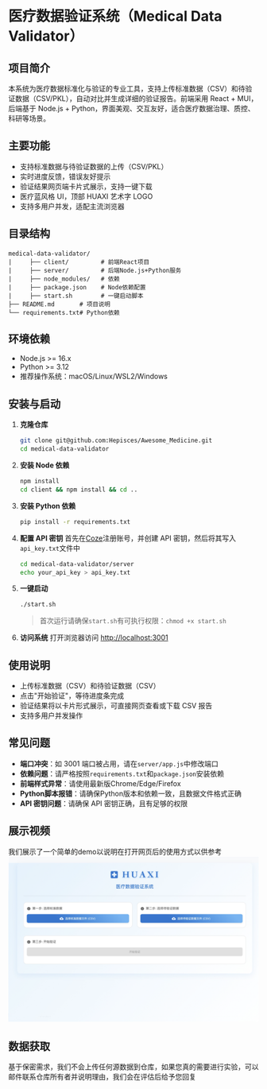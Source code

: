 # 医疗数据验证系统（Medical Data Validator）

## 项目简介

本系统为医疗数据标准化与验证的专业工具，支持上传标准数据（CSV）和待验证数据（CSV/PKL），自动对比并生成详细的验证报告。前端采用 React + MUI，后端基于 Node.js + Python，界面美观、交互友好，适合医疗数据治理、质控、科研等场景。

## 主要功能

- 支持标准数据与待验证数据的上传（CSV/PKL）
- 实时进度反馈，错误友好提示
- 验证结果网页端卡片式展示，支持一键下载
- 医疗蓝风格 UI，顶部 HUAXI 艺术字 LOGO
- 支持多用户并发，适配主流浏览器

## 目录结构

```
medical-data-validator/
|     ├── client/         # 前端React项目
|     ├── server/         # 后端Node.js+Python服务
|     ├── node_modules/   # 依赖
|     ├── package.json    # Node依赖配置
|     ├── start.sh        # 一键启动脚本
├── README.md       # 项目说明
└── requirements.txt# Python依赖
```

## 环境依赖

- Node.js >= 16.x
- Python >= 3.12
- 推荐操作系统：macOS/Linux/WSL2/Windows

## 安装与启动

1. **克隆仓库**
   ```bash
   git clone git@github.com:Hepisces/Awesome_Medicine.git
   cd medical-data-validator
   ```
2. **安装 Node 依赖**
   ```bash
   npm install
   cd client && npm install && cd ..
   ```
3. **安装 Python 依赖**
   ```bash
   pip install -r requirements.txt
   ```
4. **配置 API 密钥**
   首先在[Coze](https://coze.cn)注册账号，并创建 API 密钥，然后将其写入`api_key.txt`文件中
   ```bash
   cd medical-data-validator/server
   echo your_api_key > api_key.txt
   ```
5. **一键启动**

   ```bash
   ./start.sh
   ```

   > 首次运行请确保`start.sh`有可执行权限：`chmod +x start.sh`

6. **访问系统**
   打开浏览器访问 [http://localhost:3001](http://localhost:3001)

## 使用说明

- 上传标准数据（CSV）和待验证数据（CSV）
- 点击"开始验证"，等待进度条完成
- 验证结果将以卡片形式展示，可直接网页查看或下载 CSV 报告
- 支持多用户并发操作

## 常见问题

- **端口冲突**：如 3001 端口被占用，请在`server/app.js`中修改端口
- **依赖问题**：请严格按照`requirements.txt`和`package.json`安装依赖
- **前端样式异常**：请使用最新版Chrome/Edge/Firefox
- **Python脚本报错**：请确保Python版本和依赖一致，且数据文件格式正确
- **API 密钥问题**：请确保 API 密钥正确，且有足够的权限

## 展示视频

我们展示了一个简单的demo以说明在打开网页后的使用方式以供参考
[![demo](image.png)](https://github.com/user-attachments/assets/23508d4a-fc01-4be9-84f3-b0075436fe5a)

## 数据获取

基于保密需求，我们不会上传任何源数据到仓库，如果您真的需要进行实验，可以邮件联系仓库所有者并说明理由，我们会在评估后给予您回复
